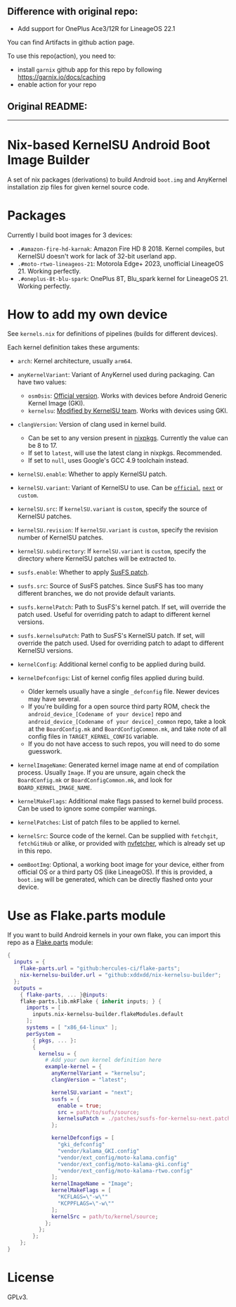 ## Difference with original repo:

- Add support for OnePlus Ace3/12R for LineageOS 22.1

You can find Artifacts in github action page.

To use this repo(action), you need to:

- install `garnix` github app for this repo
  by following https://garnix.io/docs/caching
- enable action for your repo

## Original README:

---

# Nix-based KernelSU Android Boot Image Builder

A set of nix packages (derivations) to build Android `boot.img` and AnyKernel installation zip files for given kernel source code.

# Packages

Currently I build boot images for 3 devices:

- `.#amazon-fire-hd-karnak`: Amazon Fire HD 8 2018. Kernel compiles, but KernelSU doesn't work for lack of 32-bit userland app.
- `.#moto-rtwo-lineageos-21`: Motorola Edge+ 2023, unofficial LineageOS 21. Working perfectly.
- `.#oneplus-8t-blu-spark`: OnePlus 8T, Blu_spark kernel for LineageOS 21. Working perfectly.

# How to add my own device

See `kernels.nix` for definitions of pipelines (builds for different devices).

Each kernel definition takes these arguments:

- `arch`: Kernel architecture, usually `arm64`.
- `anyKernelVariant`: Variant of AnyKernel used during packaging. Can have two values:
  - `osm0sis`: [Official version](https://github.com/osm0sis/AnyKernel3). Works with devices before Android Generic Kernel Image (GKI).
  - `kernelsu`: [Modified by KernelSU team](https://github.com/Kernel-SU/AnyKernel3). Works with devices using GKI.
- `clangVersion`: Version of clang used in kernel build.

  - Can be set to any version present in [nixpkgs](https://github.com/NixOS/nixpkgs). Currently the value can be 8 to 17.
  - If set to `latest`, will use the latest clang in nixpkgs. Recommended.
  - If set to `null`, uses Google's GCC 4.9 toolchain instead.

- `kernelSU.enable`: Whether to apply KernelSU patch.
- `kernelSU.variant`: Variant of KernelSU to use. Can be [`official`](https://github.com/tiann/KernelSU), [`next`](https://github.com/rifsxd/KernelSU-Next) or `custom`.
- `kernelSU.src`: If `kernelSU.variant` is `custom`, specify the source of KernelSU patches.
- `kernelSU.revision`: If `kernelSU.variant` is `custom`, specify the revision number of KernelSU patches.
- `kernelSU.subdirectory`: If `kernelSU.variant` is `custom`, specify the directory where KernelSU patches will be extracted to.

- `susfs.enable`: Whether to apply [SusFS patch](https://gitlab.com/simonpunk/susfs4ksu).
- `susfs.src`: Source of SusFS patches. Since SusFS has too many different branches, we do not provide default variants.
- `susfs.kernelPatch`: Path to SusFS's kernel patch. If set, will override the patch used. Useful for overriding patch to adapt to different kernel versions.
- `susfs.kernelsuPatch`: Path to SusFS's KernelSU patch. If set, will override the patch used. Used for overriding patch to adapt to different KernelSU versions.

- `kernelConfig`: Additional kernel config to be applied during build.
- `kernelDefconfigs`: List of kernel config files applied during build.
  - Older kernels usually have a single `_defconfig` file. Newer devices may have several.
  - If you're building for a open source third party ROM, check the `android_device_[Codename of your device]` repo and `android_device_[Codename of your device]_common` repo, take a look at the `BoardConfig.mk` and `BoardConfigCommon.mk`, and take note of all config files in `TARGET_KERNEL_CONFIG` variable.
  - If you do not have access to such repos, you will need to do some guesswork.
- `kernelImageName`: Generated kernel image name at end of compilation process. Usually `Image`. If you are unsure, again check the `BoardConfig.mk` or `BoardConfigCommon.mk`, and look for `BOARD_KERNEL_IMAGE_NAME`.
- `kernelMakeFlags`: Additional make flags passed to kernel build process. Can be used to ignore some compiler warnings.
- `kernelPatches`: List of patch files to be applied to kernel.
- `kernelSrc`: Source code of the kernel. Can be supplied with `fetchgit`, `fetchGitHub` or alike, or provided with [nvfetcher](https://github.com/berberman/nvfetcher), which is already set up in this repo.
- `oemBootImg`: Optional, a working boot image for your device, either from official OS or a third party OS (like LineageOS). If this is provided, a `boot.img` will be generated, which can be directly flashed onto your device.

# Use as Flake.parts module

If you want to build Android kernels in your own flake, you can import this repo as a [Flake.parts](https://flake.parts/) module:

```nix
{
  inputs = {
    flake-parts.url = "github:hercules-ci/flake-parts";
    nix-kernelsu-builder.url = "github:xddxdd/nix-kernelsu-builder";
  };
  outputs =
    { flake-parts, ... }@inputs:
    flake-parts.lib.mkFlake { inherit inputs; } {
      imports = [
        inputs.nix-kernelsu-builder.flakeModules.default
      ];
      systems = [ "x86_64-linux" ];
      perSystem =
        { pkgs, ... }:
        {
          kernelsu = {
            # Add your own kernel definition here
            example-kernel = {
              anyKernelVariant = "kernelsu";
              clangVersion = "latest";

              kernelSU.variant = "next";
              susfs = {
                enable = true;
                src = path/to/sufs/source;
                kernelsuPatch = ./patches/susfs-for-kernelsu-next.patch;
              };

              kernelDefconfigs = [
                "gki_defconfig"
                "vendor/kalama_GKI.config"
                "vendor/ext_config/moto-kalama.config"
                "vendor/ext_config/moto-kalama-gki.config"
                "vendor/ext_config/moto-kalama-rtwo.config"
              ];
              kernelImageName = "Image";
              kernelMakeFlags = [
                "KCFLAGS=\"-w\""
                "KCPPFLAGS=\"-w\""
              ];
              kernelSrc = path/to/kernel/source;
            };
          };
        };
    };
}
```

# License

GPLv3.

